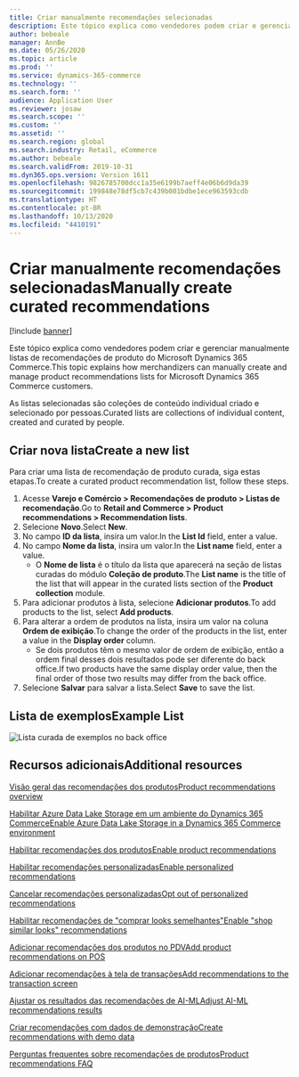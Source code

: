 ```yaml
---
title: Criar manualmente recomendações selecionadas
description: Este tópico explica como vendedores podem criar e gerenciar manualmente listas de produto do Microsoft Dynamics 365 Commerce.
author: bebeale
manager: AnnBe
ms.date: 05/26/2020
ms.topic: article
ms.prod: ''
ms.service: dynamics-365-commerce
ms.technology: ''
ms.search.form: ''
audience: Application User
ms.reviewer: josaw
ms.search.scope: ''
ms.custom: ''
ms.assetid: ''
ms.search.region: global
ms.search.industry: Retail, eCommerce
ms.author: bebeale
ms.search.validFrom: 2019-10-31
ms.dyn365.ops.version: Version 1611
ms.openlocfilehash: 9826785700dcc1a35e6199b7aeff4e06b6d9da39
ms.sourcegitcommit: 199848e78df5cb7c439b001bdbe1ece963593cdb
ms.translationtype: HT
ms.contentlocale: pt-BR
ms.lasthandoff: 10/13/2020
ms.locfileid: "4410191"
---
```

# <a name="manually-create-curated-recommendations"></a><span data-ttu-id="c951f-103">Criar manualmente recomendações selecionadas</span><span class="sxs-lookup"><span data-stu-id="c951f-103">Manually create curated recommendations</span></span>

[!include [banner](includes/banner.md)]

<span data-ttu-id="c951f-104">Este tópico explica como vendedores podem criar e gerenciar manualmente listas de recomendações de produto do Microsoft Dynamics 365 Commerce.</span><span class="sxs-lookup"><span data-stu-id="c951f-104">This topic explains how merchandizers can manually create and manage product recommendations lists for Microsoft Dynamics 365 Commerce customers.</span></span>

<span data-ttu-id="c951f-105">As listas selecionadas são coleções de conteúdo individual criado e selecionado por pessoas.</span><span class="sxs-lookup"><span data-stu-id="c951f-105">Curated lists are collections of individual content, created and curated by people.</span></span>  

## <a name="create-a-new-list"></a><span data-ttu-id="c951f-106">Criar nova lista</span><span class="sxs-lookup"><span data-stu-id="c951f-106">Create a new list</span></span>

<span data-ttu-id="c951f-107">Para criar uma lista de recomendação de produto curada, siga estas etapas.</span><span class="sxs-lookup"><span data-stu-id="c951f-107">To create a curated product recommendation list, follow these steps.</span></span>

1. <span data-ttu-id="c951f-108">Acesse **Varejo e Comércio &gt; Recomendações de produto &gt; Listas de recomendação**.</span><span class="sxs-lookup"><span data-stu-id="c951f-108">Go to **Retail and Commerce &gt; Product recommendations &gt; Recommendation lists**.</span></span>
1. <span data-ttu-id="c951f-109">Selecione **Novo**.</span><span class="sxs-lookup"><span data-stu-id="c951f-109">Select **New**.</span></span>
1. <span data-ttu-id="c951f-110">No campo **ID da lista**, insira um valor.</span><span class="sxs-lookup"><span data-stu-id="c951f-110">In the **List Id** field, enter a value.</span></span>
1. <span data-ttu-id="c951f-111">No campo **Nome da lista**, insira um valor.</span><span class="sxs-lookup"><span data-stu-id="c951f-111">In the **List name** field, enter a value.</span></span>
    - <span data-ttu-id="c951f-112">O **Nome de lista** é o título da lista que aparecerá na seção de listas curadas do módulo **Coleção de produto**.</span><span class="sxs-lookup"><span data-stu-id="c951f-112">The **List name** is the title of the list that will appear in the curated lists section of the **Product collection** module.</span></span>
1. <span data-ttu-id="c951f-113">Para adicionar produtos à lista, selecione **Adicionar produtos**.</span><span class="sxs-lookup"><span data-stu-id="c951f-113">To add products to the list, select **Add products**.</span></span>
1. <span data-ttu-id="c951f-114">Para alterar a ordem de produtos na lista, insira um valor na coluna **Ordem de exibição**.</span><span class="sxs-lookup"><span data-stu-id="c951f-114">To change the order of the products in the list, enter a value in the **Display order** column.</span></span>
    - <span data-ttu-id="c951f-115">Se dois produtos têm o mesmo valor de ordem de exibição, então a ordem final desses dois resultados pode ser diferente do back office.</span><span class="sxs-lookup"><span data-stu-id="c951f-115">If two products have the same display order value, then the final order of those two results may differ from the back office.</span></span>
1. <span data-ttu-id="c951f-116">Selecione **Salvar** para salvar a lista.</span><span class="sxs-lookup"><span data-stu-id="c951f-116">Select **Save** to save the list.</span></span>

## <a name="example-list"></a><span data-ttu-id="c951f-117">Lista de exemplos</span><span class="sxs-lookup"><span data-stu-id="c951f-117">Example List</span></span>

![Lista curada de exemplos no back office](./media/examplecuratedrecolist.png)

## <a name="additional-resources"></a><span data-ttu-id="c951f-119">Recursos adicionais</span><span class="sxs-lookup"><span data-stu-id="c951f-119">Additional resources</span></span>

[<span data-ttu-id="c951f-120">Visão geral das recomendações dos produtos</span><span class="sxs-lookup"><span data-stu-id="c951f-120">Product recommendations overview</span></span>](product-recommendations.md)

[<span data-ttu-id="c951f-121">Habilitar Azure Data Lake Storage em um ambiente do Dynamics 365 Commerce</span><span class="sxs-lookup"><span data-stu-id="c951f-121">Enable Azure Data Lake Storage in a Dynamics 365 Commerce environment</span></span>](enable-adls-environment.md)

[<span data-ttu-id="c951f-122">Habilitar recomendações dos produtos</span><span class="sxs-lookup"><span data-stu-id="c951f-122">Enable product recommendations</span></span>](enable-product-recommendations.md)

[<span data-ttu-id="c951f-123">Habilitar recomendações personalizadas</span><span class="sxs-lookup"><span data-stu-id="c951f-123">Enable personalized recommendations</span></span>](personalized-recommendations.md)

[<span data-ttu-id="c951f-124">Cancelar recomendações personalizadas</span><span class="sxs-lookup"><span data-stu-id="c951f-124">Opt out of personalized recommendations</span></span>](personalization-gdpr.md)

[<span data-ttu-id="c951f-125">Habilitar recomendações de "comprar looks semelhantes"</span><span class="sxs-lookup"><span data-stu-id="c951f-125">Enable "shop similar looks" recommendations</span></span>](shop-similar-looks.md)

[<span data-ttu-id="c951f-126">Adicionar recomendações dos produtos no PDV</span><span class="sxs-lookup"><span data-stu-id="c951f-126">Add product recommendations on POS</span></span>](product.md)

[<span data-ttu-id="c951f-127">Adicionar recomendações à tela de transações</span><span class="sxs-lookup"><span data-stu-id="c951f-127">Add recommendations to the transaction screen</span></span>](add-recommendations-control-pos-screen.md)

[<span data-ttu-id="c951f-128">Ajustar os resultados das recomendações de AI-ML</span><span class="sxs-lookup"><span data-stu-id="c951f-128">Adjust AI-ML recommendations results</span></span>](modify-product-recommendation-results.md)

[<span data-ttu-id="c951f-129">Criar recomendações com dados de demonstração</span><span class="sxs-lookup"><span data-stu-id="c951f-129">Create recommendations with demo data</span></span>](product-recommendations-demo-data.md)

[<span data-ttu-id="c951f-130">Perguntas frequentes sobre recomendações de produtos</span><span class="sxs-lookup"><span data-stu-id="c951f-130">Product recommendations FAQ</span></span>](faq-recommendations.md)
